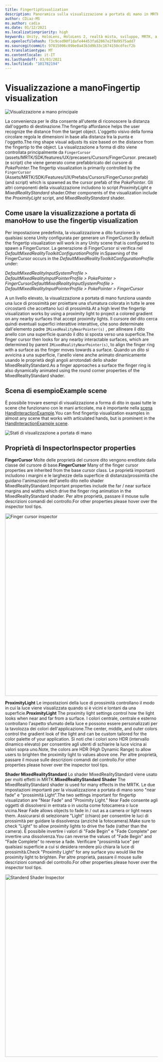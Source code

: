 ```yaml
---
title: FingertipVisualization
description: Panoramica sulla visualizzazione a portata di mano in MRTK
author: CDiaz-MS
ms.author: cadia
ms.date: 01/12/2021
ms.localizationpriority: high
keywords: Unity, HoloLens, HoloLens 2, realtà mista, sviluppo, MRTK, a portata di mano
ms.openlocfilehash: f3c9ced90f1dafe44453fa62067e2f8d9575add7
ms.sourcegitcommit: 97815006c09be0a43b3d9b33c1674150cdfecf2b
ms.translationtype: MT
ms.contentlocale: it-IT
ms.lasthandoff: 03/03/2021
ms.locfileid: "101782194"
---
```

# <a name="fingertip-visualization"></a><span data-ttu-id="94001-104">Visualizzazione a mano</span><span class="sxs-lookup"><span data-stu-id="94001-104">Fingertip visualization</span></span>

![Visualizzazione a mano principale](../images/fingertip/MRTK_FingertipVisualization_Main.png)

<span data-ttu-id="94001-106">La convenienza per le dita consente all'utente di riconoscere la distanza dall'oggetto di destinazione.</span><span class="sxs-lookup"><span data-stu-id="94001-106">The fingertip affordance helps the user recognize the distance from the target object.</span></span> <span data-ttu-id="94001-107">L'oggetto visivo della forma circolare regola le dimensioni in base alla distanza tra la punta e l'oggetto.</span><span class="sxs-lookup"><span data-stu-id="94001-107">The ring shape visual adjusts its size based on the distance from the fingertip to the object.</span></span> <span data-ttu-id="94001-108">La visualizzazione a forma di dito viene controllata principalmente da `FingerCursor` (assets/MRTK/SDK/features/UX/precasers/Cursors/FingerCursor. precasel) (e script) che viene generato come prefabbricato del cursore di *PokePointer*.</span><span class="sxs-lookup"><span data-stu-id="94001-108">The fingertip visualization is primarily controlled by the `FingerCursor` (Assets/MRTK/SDK/Features/UX/Prefabs/Cursors/FingerCursor.prefab) (and script) which is spawned as the cursor prefab of the *PokePointer*.</span></span> <span data-ttu-id="94001-109">Gli altri componenti della visualizzazione includono lo script *ProximityLight* e *MixedRealityStandard* shader.</span><span class="sxs-lookup"><span data-stu-id="94001-109">Other components of the visualization include the *ProximityLight* script, and *MixedRealityStandard* shader.</span></span>

## <a name="how-to-use-the-fingertip-visualization"></a><span data-ttu-id="94001-110">Come usare la visualizzazione a portata di mano</span><span class="sxs-lookup"><span data-stu-id="94001-110">How to use the fingertip visualization</span></span>

<span data-ttu-id="94001-111">Per impostazione predefinita, la visualizzazione a dito funzionerà in qualsiasi scena Unity configurata per generare un FingerCursor.</span><span class="sxs-lookup"><span data-stu-id="94001-111">By default the fingertip visualization will work in any Unity scene that is configured to spawn a FingerCursor.</span></span> <span data-ttu-id="94001-112">La generazione di FingerCursor si verifica nel *DefaultMixedRealityToolkitConfigurationProfile* in:</span><span class="sxs-lookup"><span data-stu-id="94001-112">Spawning of the FingerCursor occurs in the *DefaultMixedRealityToolkitConfigurationProfile* under:</span></span>

<span data-ttu-id="94001-113">*DefaultMixedRealityInputSystemProfile > DefaultMixedRealityInputPointerProfile > PokePointer > FingerCursor*</span><span class="sxs-lookup"><span data-stu-id="94001-113">*DefaultMixedRealityInputSystemProfile > DefaultMixedRealityInputPointerProfile > PokePointer > FingerCursor*</span></span>

<span data-ttu-id="94001-114">A un livello elevato, la visualizzazione a portata di mano funziona usando una luce di prossimità per proiettare una sfumatura colorata in tutte le aree circostanti che accettano luci di prossimità.</span><span class="sxs-lookup"><span data-stu-id="94001-114">At a high level the fingertip visualization works by using a proximity light to project a colored gradient on any nearby surfaces that accept proximity lights.</span></span> <span data-ttu-id="94001-115">Il cursore del dito cerca quindi eventuali superfici interattive interattive, che sono determinate dall'elemento padre `IMixedRealityNearPointer(s)` , per allineare il dito anello con una superficie quando il dito si sposta verso una superficie.</span><span class="sxs-lookup"><span data-stu-id="94001-115">The finger cursor then looks for any nearby interactable surfaces, which are determined by parent `IMixedRealityNearPointer(s)`, to align the finger ring with a surface as the finger moves towards a surface.</span></span> <span data-ttu-id="94001-116">Quando un dito si avvicina a una superficie, l'anello viene anche animato dinamicamente usando le proprietà degli angoli arrotondati dello shader MixedRealityStandard.</span><span class="sxs-lookup"><span data-stu-id="94001-116">As a finger approaches a surface the finger ring is also dynamically animated using the round corner properties of the MixedRealityStandard shader.</span></span>

## <a name="example-scene"></a><span data-ttu-id="94001-117">Scena di esempio</span><span class="sxs-lookup"><span data-stu-id="94001-117">Example scene</span></span>

<span data-ttu-id="94001-118">È possibile trovare esempi di visualizzazione a forma di dito in quasi tutte le scene che funzionano con le mani articolate, ma è importante nella [scena HandInteractionExample](../example-scenes/HandInteractionExamples.md).</span><span class="sxs-lookup"><span data-stu-id="94001-118">You can find fingertip visualization examples in almost any scene that works with articulated hands, but is prominent in the [HandInteractionExample scene](../example-scenes/HandInteractionExamples.md).</span></span>

![Stati di visualizzazione a portata di mano](../images/fingertip/MRTK_FingertipVisualization_States.png)

## <a name="inspector-properties"></a><span data-ttu-id="94001-120">Proprietà di Inspector</span><span class="sxs-lookup"><span data-stu-id="94001-120">Inspector properties</span></span>

<span data-ttu-id="94001-121">**FingerCursor** Molte delle proprietà del cursore dito vengono ereditate dalla classe del cursore di base.</span><span class="sxs-lookup"><span data-stu-id="94001-121">**FingerCursor** Many of the finger cursor properties are inherited from the base cursor class.</span></span> <span data-ttu-id="94001-122">Le proprietà importanti includono i margini e le larghezze della superficie di distanza/prossimità che guidano l'animazione dell'anello dito nello shader MixedRealityStandard.</span><span class="sxs-lookup"><span data-stu-id="94001-122">Important properties include the far / near surface margins and widths which drive the finger ring animation in the MixedRealityStandard shader.</span></span> <span data-ttu-id="94001-123">Per altre proprietà, passare il mouse sulle descrizioni comandi del controllo.</span><span class="sxs-lookup"><span data-stu-id="94001-123">For other properties please hover over the inspector tool tips.</span></span>

<img src="../images/fingertip/MRTK_FingertipVisualization_Finger_Cursor_Inspector.png" width="600" alt="Finger cursor inspector">

<span data-ttu-id="94001-124">**ProximityLight** Le impostazioni della luce di prossimità controllano il modo in cui la luce viene visualizzata quando si è vicini e lontani da una superficie.</span><span class="sxs-lookup"><span data-stu-id="94001-124">**ProximityLight** The proximity light settings control how the light looks when near and far from a surface.</span></span> <span data-ttu-id="94001-125">I colori centrale, centrale e esterno controllano l'aspetto sfumato della luce e possono essere personalizzati per la tavolozza dei colori dell'applicazione.</span><span class="sxs-lookup"><span data-stu-id="94001-125">The center, middle, and outer colors control the gradient look of the light and can be custom tailored for the color palette of your application.</span></span> <span data-ttu-id="94001-126">Si noti che i colori sono HDR (intervallo dinamico elevato) per consentire agli utenti di schiarire la luce vicina ai valori sopra uno.</span><span class="sxs-lookup"><span data-stu-id="94001-126">Note, the colors are HDR (High Dynamic Range) to allow users to brighten the proximity light to values above one.</span></span> <span data-ttu-id="94001-127">Per altre proprietà, passare il mouse sulle descrizioni comandi del controllo.</span><span class="sxs-lookup"><span data-stu-id="94001-127">For other properties please hover over the inspector tool tips.</span></span>

<span data-ttu-id="94001-128">**Shader MixedRealityStandard** Lo shader MixedRealityStandard viene usato per molti effetti in MRTK.</span><span class="sxs-lookup"><span data-stu-id="94001-128">**MixedRealityStandard Shader** The MixedRealityStandard shader is used for many effects in the MRTK.</span></span> <span data-ttu-id="94001-129">Le due impostazioni importanti per la visualizzazione a portata di mano sono "near fade" e "prossimità Light".</span><span class="sxs-lookup"><span data-stu-id="94001-129">The two settings important for fingertip visualization are "Near Fade" and "Proximity Light."</span></span> <span data-ttu-id="94001-130">Near Fade consente agli oggetti di dissolversi in entrata o in uscita come fotocamera o luce vicina.</span><span class="sxs-lookup"><span data-stu-id="94001-130">Near Fade allows objects to fade in / out as a camera or light nears them.</span></span> <span data-ttu-id="94001-131">Assicurarsi di selezionare "Light" (chiaro) per consentire le luci di prossimità per guidare la dissolvenza (anziché la fotocamera).</span><span class="sxs-lookup"><span data-stu-id="94001-131">Make sure to check "Light" to allow proximity lights to drive the fade (rather than the camera).</span></span> <span data-ttu-id="94001-132">È possibile invertire i valori di "Fade Begin" e "Fade Complete" per invertire una dissolvenza.</span><span class="sxs-lookup"><span data-stu-id="94001-132">You can reverse the values of "Fade Begin" and "Fade Complete" to reverse a fade.</span></span> <span data-ttu-id="94001-133">Verificare "prossimità luce" per qualsiasi superficie a cui si desidera rendere più chiara la luce di prossimità.</span><span class="sxs-lookup"><span data-stu-id="94001-133">Check "Proximity Light" for any surface you would like the proximity light to brighten.</span></span> <span data-ttu-id="94001-134">Per altre proprietà, passare il mouse sulle descrizioni comandi del controllo.</span><span class="sxs-lookup"><span data-stu-id="94001-134">For other properties please hover over the inspector tool tips.</span></span>

<img src="../images/fingertip/MRTK_FingertipVisualization_Mixed_Reality_Standard_Shader_Inspector.png" width="600" alt="Standerd Shader Inspector">
